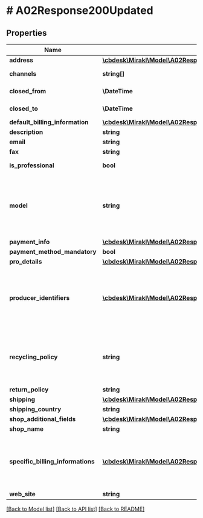 # # A02Response200Updated

## Properties

Name | Type | Description | Notes
------------ | ------------- | ------------- | -------------
**address** | [**\cbdesk\Mirakl\Model\A02Response200UpdatedAddress**](A02Response200UpdatedAddress.md) |  | [optional]
**channels** | **string[]** | List of the channel codes associated to the shop | [optional]
**closed_from** | **\DateTime** | The start date of the closing of the shop | [optional]
**closed_to** | **\DateTime** | The end date of the closing of the shop | [optional]
**default_billing_information** | [**\cbdesk\Mirakl\Model\A02Response200UpdatedDefaultBillingInformation**](A02Response200UpdatedDefaultBillingInformation.md) |  | [optional]
**description** | **string** | Shop description | [optional]
**email** | **string** | Shop email | [optional]
**fax** | **string** | Shop fax | [optional]
**is_professional** | **bool** | Whether or not the shop is professional | [optional]
**model** | **string** | Shop platform model, current possible values : &lt;ul&gt;     &lt;li&gt;&lt;code&gt;MARKETPLACE&lt;/code&gt;&lt;/li&gt;     &lt;li&gt;&lt;code&gt;DROPSHIP&lt;/code&gt;&lt;/li&gt;     &lt;li&gt;&lt;code&gt;ONE_CREDITOR&lt;/code&gt;&lt;/li&gt; &lt;/ul&gt; | [optional]
**payment_info** | [**\cbdesk\Mirakl\Model\A02Response200UpdatedPaymentInfo**](A02Response200UpdatedPaymentInfo.md) |  | [optional]
**payment_method_mandatory** | **bool** | Payment method is mandatory | [optional]
**pro_details** | [**\cbdesk\Mirakl\Model\A02Response200UpdatedProDetails**](A02Response200UpdatedProDetails.md) |  | [optional]
**producer_identifiers** | [**\cbdesk\Mirakl\Model\A02Response200UpdatedProducerIdentifiers[]**](A02Response200UpdatedProducerIdentifiers.md) | List of shop’s producer identifiers per Extended Producer Responsibility (EPR) categories. Only available if the operator setting &lt;em&gt;Activate data collection related to circular economy regulations&lt;/em&gt; is enabled. | [optional]
**recycling_policy** | **string** | &lt;span&gt;Recycling policy of the shop - only available if the operator setting &lt;/span&gt;&lt;em&gt;Activate data collection related to circular economy regulations&lt;/em&gt;&lt;span&gt; has been enabled.&lt;/span&gt; | [optional]
**return_policy** | **string** | Return policy of the shop | [optional]
**shipping** | [**\cbdesk\Mirakl\Model\A02Response200UpdatedShipping**](A02Response200UpdatedShipping.md) |  | [optional]
**shipping_country** | **string** | Shipping country of the shop | [optional]
**shop_additional_fields** | [**\cbdesk\Mirakl\Model\A02Response200UpdatedShopAdditionalFields[]**](A02Response200UpdatedShopAdditionalFields.md) | Additional fields of the shop | [optional]
**shop_name** | **string** | Shop name | [optional]
**specific_billing_informations** | [**\cbdesk\Mirakl\Model\A02Response200UpdatedSpecificBillingInformations[]**](A02Response200UpdatedSpecificBillingInformations.md) | The list of specific billing information of the shop, used for invoicing and reporting purposes &lt;br/&gt;&lt;i&gt;Applies only when the shop is &lt;code&gt;professional&lt;/code&gt;&lt;/i&gt; | [optional]
**web_site** | **string** | Shop website | [optional]

[[Back to Model list]](../../README.md#models) [[Back to API list]](../../README.md#endpoints) [[Back to README]](../../README.md)
